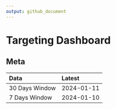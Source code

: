 ```yaml
---
output: github_document
---
```


# Targeting Dashboard



## Meta


|Data           |Latest     |
|:--------------|:----------|
|30 Days Window |2024-01-11 |
|7 Days Window  |2024-01-10 |
